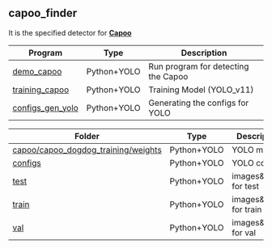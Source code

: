 capoo_finder
-
It is the specified detector for **[Capoo](https://zh.wikipedia.org/zh-tw/貓貓蟲咖波)**

| Program | Type | Description |
|-------|-------|-------|
| [demo_capoo](https://github.com/JIK-JHONG/side_project/blob/main/capoo_finder/demo_capoo.py) | Python+YOLO | Run program for detecting the Capoo |
| [training_capoo](https://github.com/JIK-JHONG/side_project/blob/main/capoo_finder/training_capoo.py) | Python+YOLO | Training Model (YOLO_v11) |
| [configs_gen_yolo](https://github.com/JIK-JHONG/side_project/blob/main/capoo_finder/configs_gen_yolo.py) | Python+YOLO | Generating the configs for YOLO |

| Folder | Type | Description |
|-------|-------|-------|
| [capoo/capoo_dogdog_training/weights](https://github.com/JIK-JHONG/side_project/blob/main/capoo_finder/capoo/capoo_dogdog_training/weights) | Python+YOLO | YOLO model |
| [configs](https://github.com/JIK-JHONG/side_project/blob/main/capoo_finder/configs) | Python+YOLO | YOLO configs |
| [test](https://github.com/JIK-JHONG/side_project/blob/main/capoo_finder/test) | Python+YOLO | images&labels for test |
| [train](https://github.com/JIK-JHONG/side_project/blob/main/capoo_finder/train) | Python+YOLO | images&labels for train |
| [val](https://github.com/JIK-JHONG/side_project/blob/main/capoo_finder/val) | Python+YOLO | images&labels for val |
